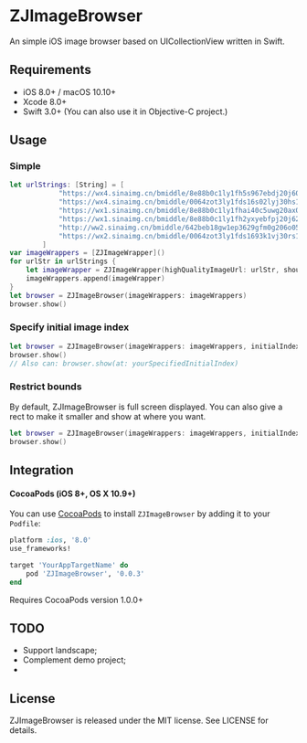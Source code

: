 # ZJImageBrowser
An simple iOS image browser based on UICollectionView written in Swift.

## Requirements

- iOS 8.0+ / macOS 10.10+ 
- Xcode 8.0+
- Swift 3.0+ (You can also use it in Objective-C project.)

## Usage
### Simple 
```swift
let urlStrings: [String] = [
            "https://wx4.sinaimg.cn/bmiddle/8e88b0c1ly1fh5s967ebdj20j60rpn3l.jpg",
            "https://wx4.sinaimg.cn/bmiddle/0064zot3ly1fds16s02lyj30hs1ysq9h.jpg",
            "https://wx1.sinaimg.cn/bmiddle/8e88b0c1ly1fhai40c5uwg20ax0k04qt.gif",
            "https://wx1.sinaimg.cn/bmiddle/8e88b0c1ly1fh2yxyebfpj20j62bvwrw.jpg",
            "http://ww2.sinaimg.cn/bmiddle/642beb18gw1ep3629gfm0g206o050b2a.gif",
            "https://wx2.sinaimg.cn/bmiddle/0064zot3ly1fds1693k1vj30rs12375r.jpg"
        ]
var imageWrappers = [ZJImageWrapper]()
for urlStr in urlStrings {
    let imageWrapper = ZJImageWrapper(highQualityImageUrl: urlStr, shouldDownloadImage: true, placeholderImage: nil, imageContainer: nil)
    imageWrappers.append(imageWrapper)
}
let browser = ZJImageBrowser(imageWrappers: imageWrappers)
browser.show()
```

### Specify initial image index
```swift
let browser = ZJImageBrowser(imageWrappers: imageWrappers, initialIndex: yourSpecifiedInitialIndex)
browser.show()
// Also can: browser.show(at: yourSpecifiedInitialIndex)
```

### Restrict bounds
By default, ZJImageBrowser is full screen displayed. You can also give a rect to make it smaller and show at where you want.
```swift
let browser = ZJImageBrowser(imageWrappers: imageWrappers, initialIndex: yourSpecifiedInitialIndex, containerRect: yourSpecifiedRect)
browser.show()
```

## Integration

#### CocoaPods (iOS 8+, OS X 10.9+)

You can use [CocoaPods](http://cocoapods.org/) to install `ZJImageBrowser` by adding it to your `Podfile`:

```ruby
platform :ios, '8.0'
use_frameworks!

target 'YourAppTargetName' do
	pod 'ZJImageBrowser', '0.0.3'
end
```

Requires CocoaPods version 1.0.0+

## TODO

* Support landscape;
* Complement demo project;
* 


## License

ZJImageBrowser is released under the MIT license. See LICENSE for details.